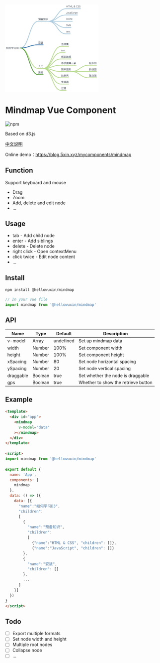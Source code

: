 <img src="./public/mindmap.jpg" width="300"/>

# Mindmap Vue Component

![npm](https://img.shields.io/npm/v/@hellowuxin/mindmap)

Based on d3.js

[中文说明](./README.cn.md)

Online demo：<https://blog.5xin.xyz/mycomponents/mindmap>

## Function

Support keyboard and mouse

- Drag
- Zoom
- Add, delete and edit node
- ...

## Usage

- tab - Add child node
- enter - Add siblings
- delete - Delete node
- right click - Open contextMenu
- click twice - Edit node content
- ...

## Install

```sh
npm install @hellowuxin/mindmap
```

```js
// In your vue file
import mindmap from '@hellowuxin/mindmap'
```

## API

| Name      | Type   | Default   | Description                         |
| ---       | ---    | ---       | ---                                 |
| v-model   | Array  | undefined | Set up mindmap data                 |
| width     | Number | 100%      | Set component width                 |
| height    | Number | 100%      | Set component height                |
| xSpacing  | Number | 80        | Set node horizontal spacing         |
| ySpacing  | Number | 20        | Set node vertical spacing           |
| draggable | Boolean| true      | Set whether the node is draggable   |
| gps       | Boolean| true      | Whether to show the retrieve button |

## Example

```html
<template>
  <div id="app">
    <mindmap
      v-model="data"
    ></mindmap>
  </div>
</template>

<script>
import mindmap from '@hellowuxin/mindmap'

export default {
  name: 'App',
  components: {
    mindmap
  },
  data: () => ({
    data: [{
      "name":"如何学习D3",
      "children":
      [
        {
          "name":"预备知识",
          "children":
          [
            {"name":"HTML & CSS", "children": []},
            {"name":"JavaScript", "children": []}
        },
        {
          "name":"安装",
          "children": []
        },
        ...
      ]
    }]
  })
}
</script>
```

## Todo

- [ ] Export multiple formats
- [ ] Set node width and height
- [ ] Multiple root nodes
- [ ] Collapse node
- [ ] ...
